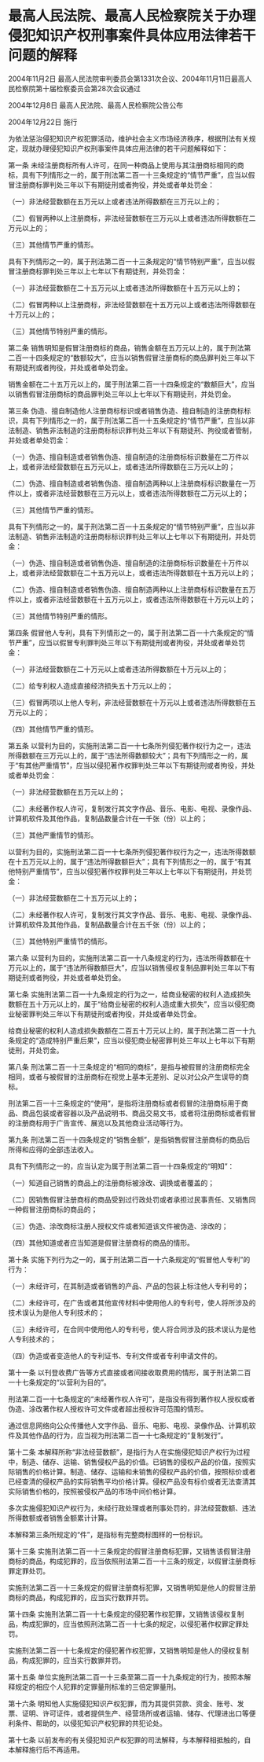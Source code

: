 # 最高人民法院、最高人民检察院关于办理侵犯知识产权刑事案件具体应用法律若干问题的解释

2004年11月2日 最高人民法院审判委员会第1331次会议、2004年11月11日最高人民检察院第十届检察委员会第28次会议通过

2004年12月8日 最高人民法院、最高人民检察院公告公布

2004年12月22日 施行



为依法惩治侵犯知识产权犯罪活动，维护社会主义市场经济秩序，根据刑法有关规定，现就办理侵犯知识产权刑事案件具体应用法律的若干问题解释如下：

第一条 未经注册商标所有人许可，在同一种商品上使用与其注册商标相同的商标，具有下列情形之一的，属于刑法第二百一十三条规定的“情节严重”，应当以假冒注册商标罪判处三年以下有期徒刑或者拘役，并处或者单处罚金：

（一）非法经营数额在五万元以上或者违法所得数额在三万元以上的；

（二）假冒两种以上注册商标，非法经营数额在三万元以上或者违法所得数额在二万元以上的；

（三）其他情节严重的情形。

具有下列情形之一的，属于刑法第二百一十三条规定的“情节特别严重”，应当以假冒注册商标罪判处三年以上七年以下有期徒刑，并处罚金：

（一）非法经营数额在二十五万元以上或者违法所得数额在十五万元以上的；

（二）假冒两种以上注册商标，非法经营数额在十五万元以上或者违法所得数额在十万元以上的；

（三）其他情节特别严重的情形。

第二条 销售明知是假冒注册商标的商品，销售金额在五万元以上的，属于刑法第二百一十四条规定的“数额较大”，应当以销售假冒注册商标的商品罪判处三年以下有期徒刑或者拘役，并处或者单处罚金。

销售金额在二十五万元以上的，属于刑法第二百一十四条规定的“数额巨大”，应当以销售假冒注册商标的商品罪判处三年以上七年以下有期徒刑，并处罚金。

第三条 伪造、擅自制造他人注册商标标识或者销售伪造、擅自制造的注册商标标识，具有下列情形之一的，属于刑法第二百一十五条规定的“情节严重”，应当以非法制造、销售非法制造的注册商标标识罪判处三年以下有期徒刑、拘役或者管制，并处或者单处罚金：

（一）伪造、擅自制造或者销售伪造、擅自制造的注册商标标识数量在二万件以上，或者非法经营数额在五万元以上，或者违法所得数额在三万元以上的；

（二）伪造、擅自制造或者销售伪造、擅自制造两种以上注册商标标识数量在一万件以上，或者非法经营数额在三万元以上，或者违法所得数额在二万元以上的；

（三）其他情节严重的情形。

具有下列情形之一的，属于刑法第二百一十五条规定的“情节特别严重”，应当以非法制造、销售非法制造的注册商标标识罪判处三年以上七年以下有期徒刑，并处罚金：

（一）伪造、擅自制造或者销售伪造、擅自制造的注册商标标识数量在十万件以上，或者非法经营数额在二十五万元以上，或者违法所得数额在十五万元以上的；

（二）伪造、擅自制造或者销售伪造、擅自制造两种以上注册商标标识数量在五万件以上，或者非法经营数额在十五万元以上，或者违法所得数额在十万元以上的；

（三）其他情节特别严重的情形。

第四条 假冒他人专利，具有下列情形之一的，属于刑法第二百一十六条规定的“情节严重”，应当以假冒专利罪判处三年以下有期徒刑或者拘役，并处或者单处罚金：

（一）非法经营数额在二十万元以上或者违法所得数额在十万元以上的；

（二）给专利权人造成直接经济损失五十万元以上的；

（三）假冒两项以上他人专利，非法经营数额在十万元以上或者违法所得数额在五万元以上的；

（四）其他情节严重的情形。

第五条 以营利为目的，实施刑法第二百一十七条所列侵犯著作权行为之一，违法所得数额在三万元以上的，属于“违法所得数额较大”；具有下列情形之一的，属于“有其他严重情节”，应当以侵犯著作权罪判处三年以下有期徒刑或者拘役，并处或者单处罚金：

（一）非法经营数额在五万元以上的；

（二）未经著作权人许可，复制发行其文字作品、音乐、电影、电视、录像作品、计算机软件及其他作品，复制品数量合计在一千张（份）以上的；

（三）其他严重情节的情形。

以营利为目的，实施刑法第二百一十七条所列侵犯著作权行为之一，违法所得数额在十五万元以上的，属于“违法所得数额巨大”；具有下列情形之一的，属于“有其他特别严重情节”，应当以侵犯著作权罪判处三年以上七年以下有期徒刑，并处罚金：

（一）非法经营数额在二十五万元以上的；

（二）未经著作权人许可，复制发行其文字作品、音乐、电影、电视、录像作品、计算机软件及其他作品，复制品数量合计在五千张（份）以上的；

（三）其他特别严重情节的情形。

第六条 以营利为目的，实施刑法第二百一十八条规定的行为，违法所得数额在十万元以上的，属于“违法所得数额巨大”，应当以销售侵权复制品罪判处三年以下有期徒刑或者拘役，并处或者单处罚金。

第七条 实施刑法第二百一十九条规定的行为之一，给商业秘密的权利人造成损失数额在五十万元以上的，属于“给商业秘密的权利人造成重大损失”，应当以侵犯商业秘密罪判处三年以下有期徒刑或者拘役，并处或者单处罚金。

给商业秘密的权利人造成损失数额在二百五十万元以上的，属于刑法第二百一十九条规定的“造成特别严重后果”，应当以侵犯商业秘密罪判处三年以上七年以下有期徒刑，并处罚金。

第八条 刑法第二百一十三条规定的“相同的商标”，是指与被假冒的注册商标完全相同，或者与被假冒的注册商标在视觉上基本无差别、足以对公众产生误导的商标。

刑法第二百一十三条规定的“使用”，是指将注册商标或者假冒的注册商标用于商品、商品包装或者容器以及产品说明书、商品交易文书，或者将注册商标或者假冒的注册商标用于广告宣传、展览以及其他商业活动等行为。

第九条 刑法第二百一十四条规定的“销售金额”，是指销售假冒注册商标的商品后所得和应得的全部违法收入。

具有下列情形之一的，应当认定为属于刑法第二百一十四条规定的“明知”：

（一）知道自己销售的商品上的注册商标被涂改、调换或者覆盖的；

（二）因销售假冒注册商标的商品受到过行政处罚或者承担过民事责任、又销售同一种假冒注册商标的商品的；

（三）伪造、涂改商标注册人授权文件或者知道该文件被伪造、涂改的；

（四）其他知道或者应当知道是假冒注册商标的商品的情形。

第十条 实施下列行为之一的，属于刑法第二百一十六条规定的“假冒他人专利”的行为：

（一）未经许可，在其制造或者销售的产品、产品的包装上标注他人专利号的；

（二）未经许可，在广告或者其他宣传材料中使用他人的专利号，使人将所涉及的技术误认为是他人专利技术的；

（三）未经许可，在合同中使用他人的专利号，使人将合同涉及的技术误认为是他人专利技术的；

（四）伪造或者变造他人的专利证书、专利文件或者专利申请文件的。

第十一条 以刊登收费广告等方式直接或者间接收取费用的情形，属于刑法第二百一十七条规定的“以营利为目的”。

刑法第二百一十七条规定的“未经著作权人许可”，是指没有得到著作权人授权或者伪造、涂改著作权人授权许可文件或者超出授权许可范围的情形。

通过信息网络向公众传播他人文字作品、音乐、电影、电视、录像作品、计算机软件及其他作品的行为，应当视为刑法第二百一十七条规定的“复制发行”。

第十二条 本解释所称“非法经营数额”，是指行为人在实施侵犯知识产权行为过程中，制造、储存、运输、销售侵权产品的价值。已销售的侵权产品的价值，按照实际销售的价格计算。制造、储存、运输和未销售的侵权产品的价值，按照标价或者已经查清的侵权产品的实际销售平均价格计算。侵权产品没有标价或者无法查清其实际销售价格的，按照被侵权产品的市场中间价格计算。

多次实施侵犯知识产权行为，未经行政处理或者刑事处罚的，非法经营数额、违法所得数额或者销售金额累计计算。

本解释第三条所规定的“件”，是指标有完整商标图样的一份标识。

第十三条 实施刑法第二百一十三条规定的假冒注册商标犯罪，又销售该假冒注册商标的商品，构成犯罪的，应当依照刑法第二百一十三条的规定，以假冒注册商标罪定罪处罚。

实施刑法第二百一十三条规定的假冒注册商标犯罪，又销售明知是他人的假冒注册商标的商品，构成犯罪的，应当实行数罪并罚。

第十四条 实施刑法第二百一十七条规定的侵犯著作权犯罪，又销售该侵权复制品，构成犯罪的，应当依照刑法第二百一十七条的规定，以侵犯著作权罪定罪处罚。

实施刑法第二百一十七条规定的侵犯著作权犯罪，又销售明知是他人的侵权复制品，构成犯罪的，应当实行数罪并罚。

第十五条 单位实施刑法第二百一十三条至第二百一十九条规定的行为，按照本解释规定的相应个人犯罪的定罪量刑标准的三倍定罪量刑。

第十六条 明知他人实施侵犯知识产权犯罪，而为其提供贷款、资金、账号、发票、证明、许可证件，或者提供生产、经营场所或者运输、储存、代理进出口等便利条件、帮助的，以侵犯知识产权犯罪的共犯论处。

第十七条 以前发布的有关侵犯知识产权犯罪的司法解释，与本解释相抵触的，自本解释施行后不再适用。